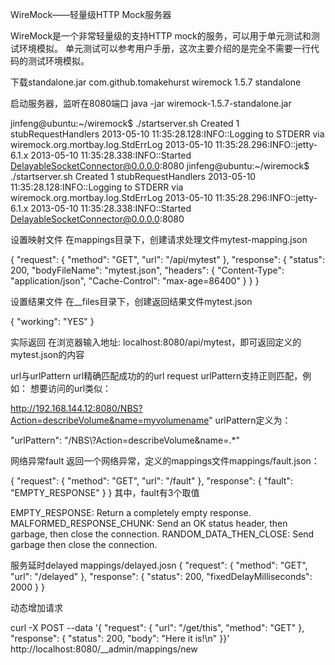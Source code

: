 WireMock——轻量级HTTP Mock服务器  

WireMock是一个非常轻量级的支持HTTP mock的服务，可以用于单元测试和测试环境模拟。
单元测试可以参考用户手册，这次主要介绍的是完全不需要一行代码的测试环境模拟。

下载standalone.jar
<dependency>
<groupId>com.github.tomakehurst</groupId>
<artifactId>wiremock</artifactId>
<version>1.5.7</version>
<classifier>standalone</classifier>
</dependency>

启动服务器，监听在8080端口
java -jar wiremock-1.5.7-standalone.jar

jinfeng@ubuntu:~/wiremock$ ./startserver.sh 
Created 1 stubRequestHandlers
2013-05-10 11:35:28.128:INFO::Logging to STDERR via wiremock.org.mortbay.log.StdErrLog
2013-05-10 11:35:28.296:INFO::jetty-6.1.x
2013-05-10 11:35:28.338:INFO::Started DelayableSocketConnector@0.0.0.0:8080
jinfeng@ubuntu:~/wiremock$ ./startserver.sh 
Created 1 stubRequestHandlers
2013-05-10 11:35:28.128:INFO::Logging to STDERR via wiremock.org.mortbay.log.StdErrLog
2013-05-10 11:35:28.296:INFO::jetty-6.1.x
2013-05-10 11:35:28.338:INFO::Started DelayableSocketConnector@0.0.0.0:8080

设置映射文件
在mappings目录下，创建请求处理文件mytest-mapping.json

{
    "request": {
        "method": "GET",
        "url": "/api/mytest"
    },
    "response": {
        "status": 200,
        "bodyFileName": "mytest.json",
        "headers": {
            "Content-Type": "application/json",
            "Cache-Control": "max-age=86400"
        }
    }
}

设置结果文件
在__files目录下，创建返回结果文件mytest.json

{
    "working": "YES"
}

实际返回
在浏览器输入地址: localhost:8080/api/mytest，即可返回定义的mytest.json的内容

url与urlPattern
url精确匹配成功的的url request
urlPattern支持正则匹配，例如：
想要访问的url类似：

http://192.168.144.12:8080/NBS?Action=describeVolume&name=myvolumename"
urlPattern定义为：

"urlPattern": "/NBS\\?Action=describeVolume&name=.*"

网络异常fault
返回一个网络异常，定义的mappings文件mappings/fault.json：

{
    "request": {
        "method": "GET",
        "url": "/fault"
    },
    "response": {
        "fault": "EMPTY_RESPONSE"
    }
}
其中，fault有3个取值

EMPTY_RESPONSE: Return a completely empty response.
MALFORMED_RESPONSE_CHUNK: Send an OK status header, then garbage, then close the connection.
RANDOM_DATA_THEN_CLOSE: Send garbage then close the connection.

服务延时delayed
mappings/delayed.josn
{
    "request": {
        "method": "GET",
        "url": "/delayed"
    },
    "response": {
        "status": 200,
        "fixedDelayMilliseconds": 2000
    }
}

动态增加请求

curl -X POST --data '{ "request": { "url": "/get/this", "method": "GET" }, "response": { "status": 200, "body": "Here it is!\n" }}' http://localhost:8080/__admin/mappings/new

